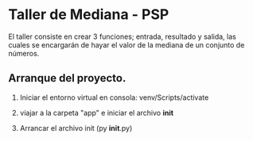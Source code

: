 # Taller de Mediana - PSP
El taller consiste en crear 3 funciones; entrada, resultado y salida, las cuales se encargarán de hayar el valor de la mediana de un conjunto de números.

## Arranque del proyecto.
1. Iniciar el entorno virtual en consola: venv/Scripts/activate

2. viajar a la carpeta "app" e iniciar el archivo __init__

3. Arrancar el archivo init (py __init__.py)